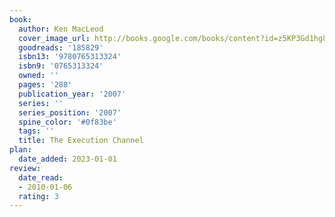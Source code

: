 ```yaml
---
book:
  author: Ken MacLeod
  cover_image_url: http://books.google.com/books/content?id=z5KP3Gd1hg8C&printsec=frontcover&img=1&zoom=1&edge=curl&source=gbs_api
  goodreads: '185829'
  isbn13: '9780765313324'
  isbn9: '0765313324'
  owned: ''
  pages: '288'
  publication_year: '2007'
  series: ''
  series_position: '2007'
  spine_color: '#0f83be'
  tags: ''
  title: The Execution Channel
plan:
  date_added: 2023-01-01
review:
  date_read:
  - 2010-01-06
  rating: 3
---
```


